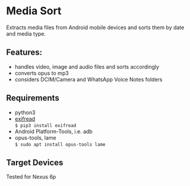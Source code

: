 # Media Sort

Extracts media files from Android mobile devices
and sorts them by date and media type.

## Features:

* handles video, image and audio files and sorts accordingly
* converts opus to mp3
* considers DCIM/Camera and WhatsApp Voice Notes folders

## Requirements

* python3
* [exifread](https://pypi.org/project/ExifRead/)  
```$ pip3 install exifread```
* Android Platform-Tools, i.e. adb
* opus-tools, lame  
```$ sudo apt install opus-tools lame```

## Target Devices

Tested for Nexus 6p
